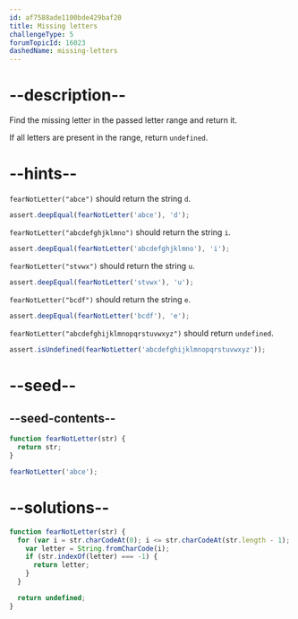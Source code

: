 ```yaml
---
id: af7588ade1100bde429baf20
title: Missing letters
challengeType: 5
forumTopicId: 16023
dashedName: missing-letters
---
```


# --description--

Find the missing letter in the passed letter range and return it.

If all letters are present in the range, return `undefined`.

# --hints--

`fearNotLetter("abce")` should return the string `d`.

```js
assert.deepEqual(fearNotLetter('abce'), 'd');
```

`fearNotLetter("abcdefghjklmno")` should return the string `i`.

```js
assert.deepEqual(fearNotLetter('abcdefghjklmno'), 'i');
```

`fearNotLetter("stvwx")` should return the string `u`.

```js
assert.deepEqual(fearNotLetter('stvwx'), 'u');
```

`fearNotLetter("bcdf")` should return the string `e`.

```js
assert.deepEqual(fearNotLetter('bcdf'), 'e');
```

`fearNotLetter("abcdefghijklmnopqrstuvwxyz")` should return `undefined`.

```js
assert.isUndefined(fearNotLetter('abcdefghijklmnopqrstuvwxyz'));
```

# --seed--

## --seed-contents--

```js
function fearNotLetter(str) {
  return str;
}

fearNotLetter('abce');
```

# --solutions--

```js
function fearNotLetter(str) {
  for (var i = str.charCodeAt(0); i <= str.charCodeAt(str.length - 1); i++) {
    var letter = String.fromCharCode(i);
    if (str.indexOf(letter) === -1) {
      return letter;
    }
  }

  return undefined;
}
```
